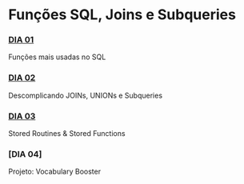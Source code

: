 # Funções SQL, Joins e Subqueries
### [DIA 01](https://github.com/flpnascto/trybe-exercises/tree/master/back-end/bloco_21/dia_01)
Funções mais usadas no SQL
### [DIA 02](https://github.com/flpnascto/trybe-exercises/tree/master/back-end/bloco_21/dia_02)
Descomplicando JOINs, UNIONs e Subqueries
### [DIA 03](https://github.com/flpnascto/trybe-exercises/tree/master/back-end/bloco_21/dia_03)
Stored Routines & Stored Functions
### [DIA 04]
Projeto: Vocabulary Booster
